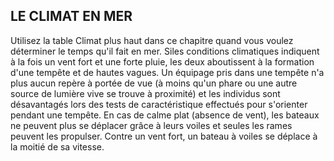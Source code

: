 ## LE CLIMAT EN MER

Utilisez la table Climat plus haut dans ce chapitre quand
vous voulez déterminer le temps qu'il fait en mer.
Siles conditions climatiques indiquent à la fois un vent
fort et une forte pluie, les deux aboutissent à la formation
d'une tempête et de hautes vagues. Un équipage pris dans
une tempête n'a plus aucun repère à portée de vue (à moins
qu'un phare ou une autre source de lumière vive se trouve à
proximité) et les individus sont désavantagés lors des tests de
caractéristique effectués pour s'orienter pendant une tempête.
En cas de calme plat (absence de vent), les bateaux ne
peuvent plus se déplacer grâce à leurs voiles et seules les
rames peuvent les propulser. Contre un vent fort, un bateau à
voiles se déplace à la moitié de sa vitesse.
